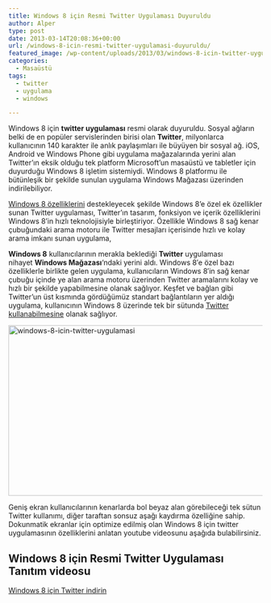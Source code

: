 ```yaml
---
title: Windows 8 için Resmi Twitter Uygulaması Duyuruldu
author: Alper
type: post
date: 2013-03-14T20:08:36+00:00
url: /windows-8-icin-resmi-twitter-uygulamasi-duyuruldu/
featured_image: /wp-content/uploads/2013/03/windows-8-icin-twitter-uygulamasi-100x100.jpg
categories:
  - Masaüstü
tags:
  - twitter
  - uygulama
  - windows

---
```

Windows 8 için **twitter uygulaması** resmi olarak duyuruldu. Sosyal ağların belki de en popüler servislerinden birisi olan **Twitter**, milyonlarca kullanıcının 140 karakter ile anlık paylaşımları ile büyüyen bir sosyal ağ. iOS, Android ve Windows Phone gibi uygulama mağazalarında yerini alan Twitter&#8217;ın eksik olduğu tek platform Microsoft&#8217;un masaüstü ve tabletler için duyurduğu Windows 8 işletim sistemiydi. Windows 8 platformu ile bütünleşik bir şekilde sunulan uygulama Windows Mağazası üzerinden indirilebiliyor.

[Windows 8 özelliklerini][1] destekleyecek şekilde Windows 8&#8217;e özel ek özellikler sunan Twitter uygulaması, Twitter&#8217;ın tasarım, fonksiyon ve içerik özelliklerini Windows 8&#8217;in hızlı teknolojisiyle birleştiriyor. Özellikle Windows 8 sağ kenar çubuğundaki arama motoru ile Twitter mesajları içerisinde hızlı ve kolay arama imkanı sunan uygulama,

**Windows 8** kullanıcılarının merakla beklediği **Twitter** uygulaması nihayet **Windows Mağazası**‘ndaki yerini aldı. Windows 8′e özel bazı özelliklerle birlikte gelen uygulama, kullanıcıların Windows 8′in sağ kenar çubuğu içinde ye alan arama motoru üzerinden Twitter aramalarını kolay ve hızlı bir şekilde yapabilmesine olanak sağlıyor. Keşfet ve bağlan gibi Twitter&#8217;un üst kısmında gördüğümüz standart bağlantıların yer aldığı uygulama, kullanıcının Windows 8 üzerinde tek bir sütunda [Twitter kullanabilmesine][2] olanak sağlıyor.

<img class="alignnone size-full wp-image-13307" alt="windows-8-icin-twitter-uygulamasi" src="https://www.murekkep.org/wp-content/uploads/2013/03/windows-8-icin-twitter-uygulamasi.jpg" width="600" height="338" srcset="https://www.murekkep.org/wp-content/uploads/2013/03/windows-8-icin-twitter-uygulamasi.jpg 600w, https://www.murekkep.org/wp-content/uploads/2013/03/windows-8-icin-twitter-uygulamasi-400x225.jpg 400w, https://www.murekkep.org/wp-content/uploads/2013/03/windows-8-icin-twitter-uygulamasi-50x28.jpg 50w, https://www.murekkep.org/wp-content/uploads/2013/03/windows-8-icin-twitter-uygulamasi-125x70.jpg 125w, https://www.murekkep.org/wp-content/uploads/2013/03/windows-8-icin-twitter-uygulamasi-300x169.jpg 300w, https://www.murekkep.org/wp-content/uploads/2013/03/windows-8-icin-twitter-uygulamasi-541x305.jpg 541w" sizes="(max-width: 600px) 100vw, 600px" /> 

Geniş ekran kullanıcılarının kenarlarda bol beyaz alan görebileceği tek sütun Twitter kullanımı, diğer taraftan sonsuz aşağı kaydırma özelliğine sahip. Dokunmatik ekranlar için optimize edilmiş olan Windows 8 için twitter uygulamasının özelliklerini anlatan youtube videosunu aşağıda bulabilirsiniz.

## Windows 8 için Resmi Twitter Uygulaması Tanıtım videosu



<a href="https://apps.microsoft.com/windows/tr-TR/app/twitter/8289549f-9bae-4d44-9a5c-63d9c3a79f35" target="_blank" class="broken_link">Windows 8 için Twitter indirin</a>

 [1]: https://www.murekkep.org/windows-8-ozellikleri-6858 "Windows 8 Özellikleri"
 [2]: https://www.murekkep.org/twitter-resmi-fotograf-yukleme-ve-fotograf-paylasimi-6413 "Twitter Resmi Fotoğraf Yükleme ve Fotoğraf Paylaşımı"